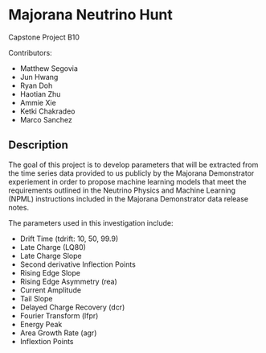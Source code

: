 # Majorana Neutrino Hunt
Capstone Project B10

Contributors:
- Matthew Segovia
- Jun Hwang
- Ryan Doh
- Haotian Zhu
- Ammie Xie
- Ketki Chakradeo
- Marco Sanchez

## Description
The goal of this project is to develop parameters that will be extracted from the time series data provided to us publicly by the Majorana Demonstrator experiement in order to propose machine learning models that meet the requirements outlined in the Neutrino Physics and Machine Learning (NPML) instructions included in the Majorana Demonstrator data release notes.

The parameters used in this investigation include:

- Drift Time (tdrift: 10, 50, 99.9)
- Late Charge (LQ80)
- Late Charge Slope 
- Second derivative Inflection Points
- Rising Edge Slope
- Rising Edge Asymmetry (rea)
- Current Amplitude
- Tail Slope
- Delayed Charge Recovery (dcr)
- Fourier Transform (lfpr)
- Energy Peak
- Area Growth Rate (agr)
- Inflextion Points
